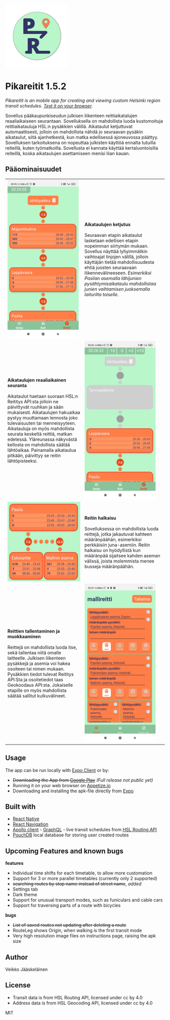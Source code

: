 

<img src="https://github.com/VeikkoAJ/pikareitit/blob/develop/assets/adaptive-icon.png" width="200">

# Pikareitit 1.5.2
*Pikareitit is an mobile app for creating and viewing custom Helsinki region transit schedules. [Test it on your browser](https://appetize.io/app/86jbrzyyg4gd4dfz9qxgd639r8).*

Sovellus pääkaupunkiseudun julkisen liikenteen reittiaikatalujen reaaliaikaiseen seurantaan. Sovelluksella on mahdollista luoda kustomoituja reittiaikatauluja HSL:n pysäkkien välillä. Aikataulut ketjuttuvat automaattisesti, jolloin on mahdollista nähdä jo seuraavan pysäkin aikataulut, siitä ajanhetkestä, kun matka edellisessä ajoneuvossa päättyy. Sovelluksen tarkoituksena on nopeuttaa julkisten käyttöä ennalta tutuilla reiteillä, kuten työmatkoilla. Sovellusta ei kannata käyttää kertaluontoisilla reiteillä, koska aikataulujen asettamiseen menisi liian kauan.



## Pääominaisuudet

|||
|---|---|
| <img src="https://github.com/VeikkoAJ/pikareitit/blob/master/examplePics/chainedDepartures.jpg" height="500"> | **Aikataulujen ketjutus** <br><br> Seuraavan etapin aikataulut lasketaan edellisen etapin nopeimman siirtymän mukaan. Sovellus näyttää lyhyimmätkin vaihtoajat linjojen välillä, jolloin käyttäjän tietää mahdollisuudesta ehtiä juosten seuraavaan liikennevälineeseen. *Esimerkiksi Pasilan asemalla lähijunien pysähtymisaikataulu mahdollistaa junien vaihtamisen juoksemalla laiturilta toiselle.* |
| **Aikataulujen reaaliaikainen seuranta** <br><br> Aikataulut haetaan suoraan HSL:n Reititys API:sta jolloin ne päivittyvät ruuhkan ja sään mukaisesti. Aikataulujen hakuaikaa pystyy muuttamaan lennosta joko tulevaisuuten tai menneisyyteen. Aikatauluja on myös mahdollista seurata keskeltä reittiä, matkan edetessä. Yläreunassa näkyvästä kellosta on mahdollista säätää lähtöaikaa. Painamalla aikataulua pitkään, päivittyy se reitin lähtöpisteeksi. | <img src="https://github.com/VeikkoAJ/pikareitit/blob/master/examplePics/mainPicture.jpg" height="500"> |
|<img src="https://github.com/VeikkoAJ/pikareitit/blob/master/examplePics/parallel%20routes.jpg" height="250"> | **Reitin halkaisu** <br><br> Sovelluksessa on mahdollista luoda reittejä, jotka jakautuvat kahteen määränpäähän, esimerkiksi perkkäisiin juna-asemiin. Reitin halkaisu on hyödyllistä kun määränpää sijaitsee kahden aseman välissä, joista molemmista menee busseja määränpäähän. |
|  **Reittien tallentaminen ja muokkaaminen** <br><br> Reittejä on mahdollista luoda itse, sekä tallentaa niitä omalle laitteelle. Julkisen liikenteen pysäkkejä ja asemia voi hakea osoiteen tai nimen mukaan. Pysäkkien tiedot tulevat Reititys API:Sta ja osoitetiedot taas Geokoodaus API:sta. Jokaiselle etapille on myös mahdollista säätää sallitut kulkuvälineet. | <img src="https://github.com/VeikkoAJ/pikareitit/blob/master/examplePics/route%20creation.jpg" height="500">  |


  
  
## Usage

The app can be run locally with [Expo Client](https://docs.expo.io/) or by:

* ~~Downloading the App from  [Google Play]()~~ *(Full release not public yet)*
* Running it on your web browser on [Appetize.io](https://appetize.io/app/86jbrzyyg4gd4dfz9qxgd639r8)
* Downloading and installing the apk-file directly from [Expo](https://exp-shell-app-assets.s3.us-west-1.amazonaws.com/android/%40mr_brainlet/pikareitit-7ec9def2c8d749e09115d740b7b0b5a9-signed.apk)


## Built with

* [React Native](https://reactnative.dev/)
* [React Navigation](https://reactnavigation.org/)
* [Apollo client](https://www.apollographql.com/docs/react/) - [GraphQL](https://graphql.org/) - live transit schedules from [HSL Routing API](https://digitransit.fi/en/developers/)
* [PouchDB](https://pouchdb.com/) local database for storing user created routes


## Upcoming Features and known bugs

**features**
* Individual time shifts for each timetable, to allow more customation
* Support for 3 or more parallel timetables (currently only 2 supported)
* ~~searching routes by stop name instead of street name~~, *added*
* Settings tab
* Dark theme
* Support for unusual transport modes, such as funiculars and cable cars
* Support for traversing parts of a route with bicycles

**bugs**
* ~~List of saved routes not updating after deleting a route~~
* RouteLeg shows Origin, when walking is the first transit mode
* Very high resolution image files on instructions page, raising the apk size


## Author

Veikko Jääskeläinen


## License

- Transit data is from HSL Routing API, licensed under cc by 4.0
- Address data is from HSL Geocoding API, licensed under cc by 4.0

MIT
